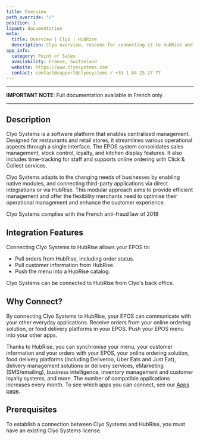 ```yaml
---
title: Overview
path_override: "/"
position: 1
layout: documentation
meta:
  title: Overview | Clyo | HubRise
  description: Clyo overview, reasons for connecting it to HubRise and summary of integrated features. Synchronise data between your EPOS and your apps.
app_info:
  category: Point of Sales
  availability: France, Switzeland
  website: https://www.clyosystems.com
  contact: contact@support@clyosystems / +33 1 84 25 27 77
---
```


---

**IMPORTANT NOTE**: Full documentation available <Link href="/fr/apps/clyo" addLocalePrefix={false}>in French only</Link>.

---

## Description

Clyo Systems is a software platform that enables centralised management. Designed for restaurants and retail stores, it streamlines various operational aspects through a single interface. The EPOS system consolidates sales management, stock control, loyalty, and kitchen display features. It also includes time-tracking for staff and supports online ordering with Click & Collect services.

Clyo Systems adapts to the changing needs of businesses by enabling native modules, and connecting third-party applications via direct integrations or via HubRise. This modular approach aims to provide efficient management and offer the flexibility merchants need to optimise their operational management and enhance the customer experience.

Clyo Systems complies with the French anti-fraud law of 2018


## Integration Features

Connecting Clyo Systems to HubRise allows your EPOS to:

- Pull orders from HubRise, including order status.
- Pull customer information from HubRise.
- Push the menu into a HubRise catalog.

Clyo Systems can be connected to HubRise from Clyo's back office.

## Why Connect?

By connecting Clyo Systems to HubRise, your EPOS can communicate with your other everyday applications. Receive orders from your online ordering solution, or food delivery platforms in your EPOS. Push your EPOS menu into your other apps.

Thanks to HubRise, you can synchronise your menu, your customer information and your orders with your EPOS, your online ordering solution, food delivery platforms (including Deliveroo, Uber Eats and Just Eat), delivery management solutions or delivery services, eMarketing (SMS/emailing), business intelligence, inventory management and customer loyalty systems, and more. The number of compatible applications increases every month. To see which apps you can connect, see our [Apps page](/apps).

## Prerequisites

To establish a connection between Clyo Systems and HubRise, you must have an existing Clyo Systems license.
